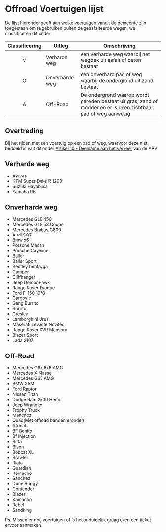 # Offroad Voertuigen lijst

De lijst hieronder geeft aan welke voertuigen vanuit de gemeente zijn toegestaan om te gebruiken buiten de geasfalteerde wegen, we classificeren dit onder:

| Classificering | Uitleg | Omschrijving |
|:---:|---|---|
|V| Verharde weg | een verharde weg waarbij het wegdek uit asfalt of beton bestaat |
|O| Onverharde weg | een onverhard pad of weg waarbij de ondergrond uit zand bestaat |
|A| Off-Road | De ondergrond waarop wordt gereden bestaat uit gras, zand of modder en er is geen zichtbaar pad of weg aanwezig |

## Overtreding

Bij het rijden met een voertuig op een pad of weg, waarvoor deze niet bedoeld is valt dit onder [Artikel 10 - Deelname aan het verkeer](https://wetboek.tedeapolis.nl/apv/#artikel-10-deelname-aan-het-verkeer) van de APV


## Verharde weg

* Akuma
* KTM Super Duke R 1290
* Suzuki Hayabusa
* Yamaha R6

## Onverharde weg

* Mercedes GLE 450 
* Mercedes GLE 53 Coupe 
* Mercedes Brabus G800 
* Audi SQ7
* Bmw x6
* Porsche Macan 
* Porsche Cayenne 
* Baller
* Baller Sport
* Bentley bentayga 
* Camper
* Cliffhanger
* Jeep DemonHawk
* Range Rover Evoque
* Ford F-150 1978
* Gargoyle
* Gang Burrito
* Burrito
* Gresley
* Lamborghini Urus
* Maserati Levante Novitec
* Range Rover SVR Mansory
* Blazer Sport
* Lada 2107

## Off-Road

* Mercedes G65 6x6 AMG
* Mercedes X Klasse
* Mercedes G65 AMG 
* BMW X5M
* Ford Raptor
* Nissan Titan
* Dodge Ram 2500 Hemi
* Jeep Wrangler
* Trophy Truck
* Manchez
* Quad(Met offroad banden eronder) 
* Africat 
* BF Benito
* Bf Injection
* Bifta
* Bison
* Bobcat XL
* Brawler
* Riata
* Guardian
* Kamacho
* Sanchez
* Dune Buggy 
* Contender
* Blazer
* Kamacho
* Rebel
* Sandking

Ps. Missen er nog voertuigen of is het onduidelijk graag even een ticket ervoor aanmaken
